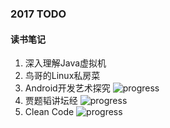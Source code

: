 
### 2017 TODO

#### 读书笔记
1. 深入理解Java虚拟机
2. 鸟哥的Linux私房菜
3. Android开发艺术探究 ![progress](http://progressed.io/bar/50)
4. 贾题韬讲坛经 ![progress](http://progressed.io/bar/10)
5. Clean Code ![progress](http://progressed.io/bar/10)
